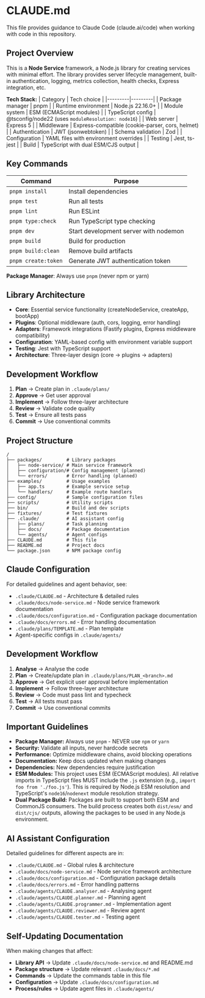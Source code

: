 # CLAUDE.md

This file provides guidance to Claude Code (claude.ai/code) when working with code in this repository.

## Project Overview

This is a **Node Service** framework, a Node.js library for creating services with minimal effort. The library provides server lifecycle management, built-in authentication, logging, metrics collection, health checks, Express integration, etc.

**Tech Stack:**
| Category | Tech choice |
|---------|---------|
| Package manager | pnpm |
| Runtime environment | Node.js 22.16.0+ |
| Module system | ESM (ECMAScript modules) |
| TypeScript config | @tsconfig/node22 (uses `moduleResolution: node16`) |
| Web server | Express 5 |
| Middleware | Express-compatible (cookie-parser, cors, helmet) |
| Authentication | JWT (jsonwebtoken) |
| Schema validation | Zod |
| Configuration | YAML files with environment overrides |
| Testing | Jest, ts-jest |
| Build | TypeScript with dual ESM/CJS output |

## Key Commands

| Command             | Purpose                               |
| ------------------- | ------------------------------------- |
| `pnpm install`      | Install dependencies                  |
| `pnpm test`         | Run all tests                         |
| `pnpm lint`         | Run ESLint                            |
| `pnpm type:check`   | Run TypeScript type checking          |
| `pnpm dev`          | Start development server with nodemon |
| `pnpm build`        | Build for production                  |
| `pnpm build:clean`  | Remove build artifacts                |
| `pnpm create:token` | Generate JWT authentication token     |

**Package Manager**: Always use `pnpm` (never npm or yarn)

## Library Architecture

- **Core**: Essential service functionality (createNodeService, createApp, bootApp)
- **Plugins**: Optional middleware (auth, cors, logging, error handling)
- **Adapters**: Framework integrations (Fastify plugins, Express middleware compatibility)
- **Configuration**: YAML-based config with environment variable support
- **Testing**: Jest with TypeScript support
- **Architecture**: Three-layer design (core → plugins → adapters)

## Development Workflow

1. **Plan** → Create plan in `.claude/plans/`
2. **Approve** → Get user approval
3. **Implement** → Follow three-layer architecture
4. **Review** → Validate code quality
5. **Test** → Ensure all tests pass
6. **Commit** → Use conventional commits

## Project Structure

```
/
├── packages/         # Library packages
│   ├── node-service/ # Main service framework
│   ├── configuration/# Config management (planned)
│   └── errors/       # Error handling (planned)
├── examples/         # Usage examples
│   ├── app.ts        # Example service setup
│   └── handlers/     # Example route handlers
├── config/           # Sample configuration files
├── scripts/          # Utility scripts
├── bin/              # Build and dev scripts
├── fixtures/         # Test fixtures
├── .claude/          # AI assistant config
│   ├── plans/        # Task planning
│   ├── docs/         # Package documentation
│   └── agents/       # Agent configs
├── CLAUDE.md         # This file
├── README.md         # Project docs
└── package.json      # NPM package config
```

## Claude Configuration

For detailed guidelines and agent behavior, see:

- `.claude/CLAUDE.md` - Architecture & detailed rules
- `.claude/docs/node-service.md` - Node service framework documentation
- `.claude/docs/configuration.md` - Configuration package documentation
- `.claude/docs/errors.md` - Error handling documentation
- `.claude/plans/TEMPLATE.md` - Plan template
- Agent-specific configs in `.claude/agents/`

## Development Workflow

1. **Analyse** → Analyse the code
2. **Plan** → Create/update plan in `.claude/plans/PLAN_<branch>.md`
3. **Approve** → Get explicit user approval before implementation
4. **Implement** → Follow three-layer architecture
5. **Review** → Code must pass lint and typecheck
6. **Test** → All tests must pass
7. **Commit** → Use conventional commits

## Important Guidelines

- **Package Manager:** Always use `pnpm` - NEVER use `npm` or `yarn`
- **Security:** Validate all inputs, never hardcode secrets
- **Performance:** Optimize middleware chains, avoid blocking operations
- **Documentation:** Keep docs updated when making changes
- **Dependencies:** New dependencies require justification
- **ESM Modules:** This project uses ESM (ECMAScript modules). All relative imports in TypeScript files MUST include the `.js` extension (e.g., `import foo from './foo.js'`). This is required by Node.js ESM resolution and TypeScript's `node16`/`nodenext` module resolution strategy.
- **Dual Package Build:** Packages are built to support both ESM and CommonJS consumers. The build process creates both `dist/esm/` and `dist/cjs/` outputs, allowing the packages to be used in any Node.js environment.

## AI Assistant Configuration

Detailed guidelines for different aspects are in:

- `.claude/CLAUDE.md` - Global rules & architecture
- `.claude/docs/node-service.md` - Node service framework architecture
- `.claude/docs/configuration.md` - Configuration package details
- `.claude/docs/errors.md` - Error handling patterns
- `.claude/agents/CLAUDE.analyser.md` - Analysing agent
- `.claude/agents/CLAUDE.planner.md` - Planning agent
- `.claude/agents/CLAUDE.programmer.md` - Implementation agent
- `.claude/agents/CLAUDE.reviewer.md` - Review agent
- `.claude/agents/CLAUDE.tester.md` - Testing agent

## Self-Updating Documentation

When making changes that affect:

- **Library API** → Update `.claude/docs/node-service.md` and README.md
- **Package structure** → Update relevant `.claude/docs/*.md`
- **Commands** → Update the commands table in this file
- **Configuration** → Update `.claude/docs/configuration.md`
- **Process/rules** → Update agent files in `.claude/agents/`
